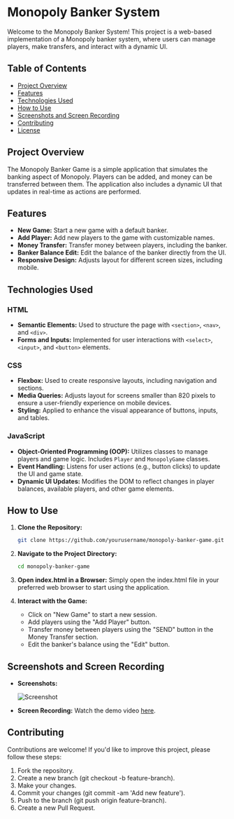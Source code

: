 # Monopoly Banker System

Welcome to the Monopoly Banker System! This project is a web-based implementation of a Monopoly banker system, where users can manage players, make transfers, and interact with a dynamic UI.

## Table of Contents

- [Project Overview](#project-overview)
- [Features](#features)
- [Technologies Used](#technologies-used)
- [How to Use](#how-to-use)
- [Screenshots and Screen Recording](#screenshots-and-screen-recording)
- [Contributing](#contributing)
- [License](#license)

## Project Overview

The Monopoly Banker Game is a simple application that simulates the banking aspect of Monopoly. Players can be added, and money can be transferred between them. The application also includes a dynamic UI that updates in real-time as actions are performed.

## Features

- **New Game:** Start a new game with a default banker.
- **Add Player:** Add new players to the game with customizable names.
- **Money Transfer:** Transfer money between players, including the banker.
- **Banker Balance Edit:** Edit the balance of the banker directly from the UI.
- **Responsive Design:** Adjusts layout for different screen sizes, including mobile.

## Technologies Used

### HTML

- **Semantic Elements:** Used to structure the page with `<section>`, `<nav>`, and `<div>`.
- **Forms and Inputs:** Implemented for user interactions with `<select>`, `<input>`, and `<button>` elements.

### CSS

- **Flexbox:** Used to create responsive layouts, including navigation and sections.
- **Media Queries:** Adjusts layout for screens smaller than 820 pixels to ensure a user-friendly experience on mobile devices.
- **Styling:** Applied to enhance the visual appearance of buttons, inputs, and tables.

### JavaScript

- **Object-Oriented Programming (OOP):** Utilizes classes to manage players and game logic. Includes `Player` and `MonopolyGame` classes.
- **Event Handling:** Listens for user actions (e.g., button clicks) to update the UI and game state.
- **Dynamic UI Updates:** Modifies the DOM to reflect changes in player balances, available players, and other game elements.

## How to Use

1. **Clone the Repository:**
   ```bash
   git clone https://github.com/yourusername/monopoly-banker-game.git

2. **Navigate to the Project Directory:**
   ```bash
   cd monopoly-banker-game

3. **Open index.html in a Browser:** Simply open the index.html file in your preferred web browser to start using the application.

4. **Interact with the Game:**
    - Click on "New Game" to start a new session.
    - Add players using the "Add Player" button.
    - Transfer money between players using the "SEND" button in the Money Transfer section.
    - Edit the banker's balance using the "Edit" button.

## Screenshots and Screen Recording

- **Screenshots:**
  
  ![Screenshot](images/screenshot.png)

- **Screen Recording:**
  Watch the demo video [here](images/screenrecording.mp4).


## Contributing
Contributions are welcome! If you'd like to improve this project, please follow these steps:
1. Fork the repository.
2. Create a new branch (git checkout -b feature-branch).
3. Make your changes.
4. Commit your changes (git commit -am 'Add new feature').
5. Push to the branch (git push origin feature-branch).
6. Create a new Pull Request.

